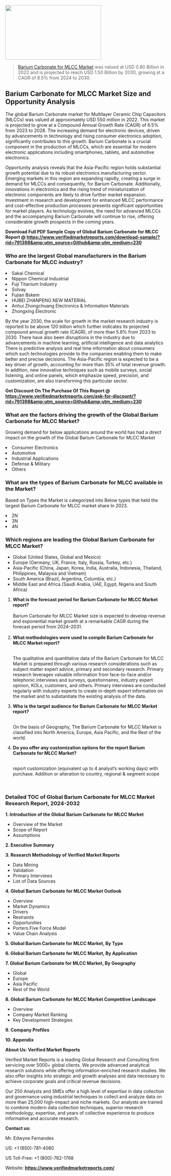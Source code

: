 <img src="https://ffe5etoiles.com/wp-content/uploads/2024/12/MST1-300x171.png" alt="" width="300" height="171" class="alignnone size-medium wp-image-20088" /><blockquote><p><p><a href="https://www.verifiedmarketreports.com/download-sample/?rid=791398&utm_source=Github&utm_medium=230" target="_blank">Barium Carbonate for MLCC Market</a> was valued at USD 0.80 Billion in 2022 and is projected to reach USD 1.50 Billion by 2030, growing at a CAGR of 8.5% from 2024 to 2030.</p></blockquote><p><h2>Barium Carbonate for MLCC Market Size and Opportunity Analysis</h2> <p>The global Barium Carbonate market for Multilayer Ceramic Chip Capacitors (MLCCs) was valued at approximately USD 550 million in 2022. This market is projected to grow at a Compound Annual Growth Rate (CAGR) of 6.5% from 2023 to 2028. The increasing demand for electronic devices, driven by advancements in technology and rising consumer electronics adoption, significantly contributes to this growth. Barium Carbonate is a crucial component in the production of MLCCs, which are essential for modern electronic applications including smartphones, tablets, and automotive electronics.</p> <p>Opportunity analysis reveals that the Asia-Pacific region holds substantial growth potential due to its robust electronics manufacturing sector. Emerging markets in this region are expanding rapidly, creating a surge in demand for MLCCs and consequently, for Barium Carbonate. Additionally, innovations in electronics and the rising trend of miniaturization of electronic components are likely to drive further market expansion. Investment in research and development for enhanced MLCC performance and cost-effective production processes presents significant opportunities for market players. As technology evolves, the need for advanced MLCCs and the accompanying Barium Carbonate will continue to rise, offering considerable growth prospects in the coming years.</p> </p><p class=""><strong>Download Full PDF Sample Copy of Global Barium Carbonate for MLCC Report @ <a href="https://www.verifiedmarketreports.com/download-sample/?rid=791398&amp;utm_source=Github&amp;utm_medium=230" target="_blank">https://www.verifiedmarketreports.com/download-sample/?rid=791398&amp;utm_source=Github&amp;utm_medium=230</a></strong></p><h3 id="" class="">Who are the largest Global manufacturers in the Barium Carbonate for MLCC industry?</h3><p><li>Sakai Chemical</li><li> Nippon Chemical Industrial</li><li> Fuji Titanium Industry</li><li> Solvay</li><li> Fujian Bskem</li><li> HUBEI ZHANPENG NEW MATERIAL</li><li> Anhui Zhongchuang Electronics & Information Materials</li><li> Zhongxing Electronic</li></p><div class=""><div class="" dir="" data-message-author-role="" data-message-id="" data-message-model-slug=""><div class=""><div class=""><div class=""><div class="" dir="" data-message-author-role="" data-message-id="" data-message-model-slug=""><div class=""><div class=""><p>By the year 2030, the scale for growth in the market research industry is reported to be above 120 billion which further indicates its projected compound annual growth rate (CAGR), of more than 5.8% from 2023 to 2030. There have also been disruptions in the industry due to advancements in machine learning, artificial intelligence and data analytics There is predictive analysis and real time information about consumers which such technologies provide to the companies enabling them to make better and precise decisions. The Asia-Pacific region is expected to be a key driver of growth, accounting for more than 35% of total revenue growth. In addition, new innovative techniques such as mobile surveys, social listening, and online panels, which emphasize speed, precision, and customization, are also transforming this particular sector.</p><p><strong>Get Discount On The Purchase Of This Report @&nbsp; <a href="https://www.verifiedmarketreports.com/ask-for-discount/?rid=791398&amp;utm_source=Github&amp;utm_medium=230" target="_blank">https://www.verifiedmarketreports.com/ask-for-discount/?rid=791398&amp;utm_source=Github&amp;utm_medium=230</a></strong></p></div></div></div></div></div></div></div></div><h3 id="" class="">What are the factors driving the growth of the Global Barium Carbonate for MLCC Market?</h3><p id="" class="">Growing demand for below applications around the world has had a direct impact on the growth of the Global Barium Carbonate for MLCC Market</p><p id="" class=""><li>Consumer Electronics</li><li> Automotive</li><li> Industrial Applications</li><li> Defense & Military</li><li> Others</li></p><h3 id="" class="">What are the types of Barium Carbonate for MLCC available in the Market?</h3><p id="" class="">Based on Types the Market is categorized into Below types that held the largest Barium Carbonate for MLCC market share In 2023.</p><p id="" class=""><li>2N</li><li> 3N</li><li> 4N</li></p><h3 id="" class="">Which regions are leading the Global Barium Carbonate for MLCC Market?</h3><ul><li>Global (United States, Global and Mexico)</li><li>Europe (Germany, UK, France, Italy, Russia, Turkey, etc.)</li><li>Asia-Pacific (China, Japan, Korea, India, Australia, Indonesia, Thailand, Philippines, Malaysia and Vietnam)</li><li>South America (Brazil, Argentina, Columbia, etc.)</li><li>Middle East and Africa (Saudi Arabia, UAE, Egypt, Nigeria and South Africa)</li></ul><p><ol><li><strong>What is the forecast period for Barium Carbonate for MLCC Market report?<br /></strong><br /><span data-sheets-root="1" data-sheets-value="{&quot;1&quot;:2,&quot;2&quot;:&quot;XXXX size is expected to develop revenue and exponential market growth at a remarkable CAGR during the forecast period from 2024&ndash;2030.&quot;}" data-sheets-userformat="{&quot;2&quot;:12674,&quot;4&quot;:{&quot;1&quot;:2,&quot;2&quot;:16776960},&quot;10&quot;:2,&quot;11&quot;:0,&quot;15&quot;:&quot;Arial&quot;,&quot;16&quot;:12}">Barium Carbonate for MLCC Market size is expected to develop revenue and exponential market growth at a remarkable CAGR during the forecast period from 2024&ndash;2031.</span><br /><br /></li><li><strong>What methodologies were used to compile Barium Carbonate for MLCC Market report?<br /><br /></strong><p>The qualitative and quantitative data of the&nbsp;Barium Carbonate for MLCC Market is prepared through various research considerations such as subject matter expert advice, primary and secondary research. Primary research leverages valuable information from face-to-face and/or telephonic interviews and surveys, questionnaires, industry expert opinion, KOLs, customers, and others. Primary interviews are conducted regularly with industry experts to create in-depth expert information on the market and to substantiate the existing analysis of the data.&nbsp;</p></li><li><strong>Who is the target audience for Barium Carbonate for MLCC Market report?<br /><br /></strong><p>On the basis of Geography, The&nbsp;Barium Carbonate for MLCC Market is classified into North America, Europe, Asia Pacific, and the Rest of the world.</p></li><li><strong>Do you offer any customization options for the report Barium Carbonate for MLCC Market?<br /><br /></strong><p>report customization (equivalent up to 4 analyst&rsquo;s working days) with purchase. Addition or alteration to country, regional &amp; segment scope</p><p>&nbsp;</p></li></ol></p><h3 id="" class="">Detailed TOC of Global Barium Carbonate for MLCC Market Research Report, 2024-2032</h3><p id="" class=""><strong>1. Introduction of the Global Barium Carbonate for MLCC Market</strong></p><ul><li>Overview of the Market</li><li>Scope of Report</li><li>Assumptions</li></ul><p id="" class=""><strong>2. Executive Summary</strong></p><p id="" class=""><strong>3. Research Methodology of&nbsp;Verified Market Reports</strong></p><ul><li>Data Mining</li><li>Validation</li><li>Primary Interviews</li><li>List of Data Sources</li></ul><p id="" class=""><strong>4. Global Barium Carbonate for MLCC Market Outlook</strong></p><ul><li>Overview</li><li>Market Dynamics</li><li>Drivers</li><li>Restraints</li><li>Opportunities</li><li>Porters Five Force Model</li><li>Value Chain Analysis</li></ul><p id="" class=""><strong>5. Global Barium Carbonate for MLCC Market, By&nbsp;Type</strong></p><p id="" class=""><strong>6. Global Barium Carbonate for MLCC Market, By Application</strong></p><p id="" class=""><strong>7. Global Barium Carbonate for MLCC Market, By Geography</strong></p><ul><li>Global</li><li>Europe</li><li>Asia Pacific</li><li>Rest of the World</li></ul><p id="" class=""><strong>8. Global Barium Carbonate for MLCC Market Competitive Landscape</strong></p><ul><li>Overview</li><li>Company Market Ranking</li><li>Key Development Strategies</li></ul><p id="" class=""><strong>9. Company Profiles</strong></p><p id="" class=""><strong>10. Appendix</strong></p><p id="" class=""><strong>About Us: Verified Market Reports</strong></p><p id="" class="">Verified Market Reports is a leading Global Research and Consulting firm servicing over 5000+ global clients. We provide advanced analytical research solutions while offering information-enriched research studies. We also offer insights into strategic and growth analyses and data necessary to achieve corporate goals and critical revenue decisions.</p><p id="" class="">Our 250 Analysts and SMEs offer a high level of expertise in data collection and governance using industrial techniques to collect and analyze data on more than 25,000 high-impact and niche markets. Our analysts are trained to combine modern data collection techniques, superior research methodology, expertise, and years of collective experience to produce informative and accurate research.</p><p id="" class=""><strong>Contact us:</strong></p><p id="" class="">Mr. Edwyne Fernandes</p><p id="" class="">US: +1 (650)-781-4080</p><p id="" class="">US Toll-Free: +1 (800)-782-1768</p><p id="" class="">Website: <a target="" data-test-app-aware-link=""><strong>https://www.verifiedmarketreports.com/</strong></a></p>

